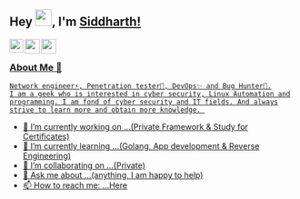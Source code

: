 ## Hey <img src="https://github.com/TheDudeThatCode/TheDudeThatCode/blob/master/Assets/Hi.gif" width="29px">, I'm [Siddharth!](https://siddharth-rajput.github.io/) 

<a href="https://www.linkedin.com/in/sid-rajput/">
  <img align="left" width="24px" src="https://cdn.jsdelivr.net/npm/simple-icons@v3/icons/linkedin.svg"  />
</a>
<a href="https://twitter.com/Sidrajput1998">
  <img align="left" width="26px" src="https://cdn.jsdelivr.net/npm/simple-icons@v3/icons/twitter.svg" />
</a>
<a href="mailto:siddharthrajputbhopal@gmail.com">
  <img align="left" width="26px" src="https://cdn.jsdelivr.net/npm/simple-icons@v3/icons/gmail.svg" />
<!-- </a>
<a href="http:">
  <img align="left" width="26px" src="https://cdn.jsdelivr.net/npm/simple-icons@v3/icons/medium.svg" />
</a> -->
<br />

### About Me 🚀
```
Network engineer⚡, Penetration tester🔭, DevOps✨ and Bug Hunter👾.
I am a geek who is interested in cyber security, Linux Automation and
programming. I am fond of cyber security and IT fields. And always
strive to learn more and obtain more knowledge. 
```

- 🔭 I’m currently working on ...(Private Framework & Study for Certificates)
- 🌱 I’m currently learning ...(Golang, App development & Reverse Engineering)
- 👯 I’m collaborating on ...(Private)
- 💬 Ask me about ...(anything, I am happy to help)
- 📫 How to reach me: ...[Here](https://www.linkedin.com/in/sid-rajput/)
<!--- 😄 Pronouns: ...
- ⚡ Fun fact: ...-->

[comment]: <> (# CVE:)

<!--
**Siddharth-Rajput/Siddharth-Rajput** is a ✨ _special_ ✨ repository because its `README.md` (this file) appears on your GitHub profile.
